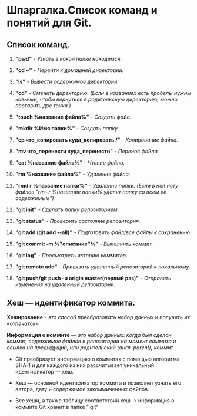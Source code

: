 # Шпаргалка.Cписок команд и понятий для Git.

## Список команд.

1. **"pwd"** - *Узнать в какой папке находимся.*

2. **"cd ~"** - *Перейти к домашней директории.*

3. **"ls"** - *Вывести содержимое директории.*

4. **"cd"** - *Сменить директорию. (Если в названиях есть пробелы нужны ковычки, чтобы вернуться в родительскую директорию, можно поставить две точки.)*

5. **"touch %название файла%"** - *Создать файл.*

6. **"mkdir %Имя папки%"** - *Создать папку.*

7. **"cp что_копировать куда_копировать /"** - *Копирование файла.*

8. **"mv что_перенести куда_перенести"** - *Перенос файла.*

9. **"cat %название файла%"** - *Чтение файла.*

10. **"rm %название файла%"** - *Удаление файла.*

11. **"rmdir %название папки%"** - *Удаление папки. (Если в ней нету файлов "rm -r %название папки% удалит папку со всем её содержимым")*

12. **"git init"** - *Сделать папку репозиторием.*

13. **"git status"** - *Проверить состояние репозитория.*

14. **"git add (git add --all)"** - *Подготовить файл/все файлы к сохранению.*

15. **"git commit -m %"описание"%"** - *Выполнить коммит.*

16. **"git log"** - *Просмотреть историю коммитов.*

17. **"git remote add"** - *Привязать удаленный репозиторий к локальному.*

18. **"git push/git push -u origin master(первый раз)"** - *Отправить изменения на удаленный репозиторий.*

## Хеш — идентификатор коммита.

**Хеширование** - *это способ преобразовать набор данных и получить их «отпечаток».*

**Информация о коммите** — *это набор данных: когда был сделан коммит, содержимое файлов в репозитории на момент коммита и ссылка на предыдущий, или родительский (англ. parent), коммит.*

* Git преобразует информацию о коммитах с помощью алгоритма SHA-1 и для каждого из них рассчитывает уникальный идентификатор — хеш.

* Хеш — основной идентификатор коммита и позволяет узнать его автора, дату и содержимое закоммиченных файлов.

* Все хеши, а также таблицу соответствий хеш → информация о коммите Git хранит в папке ".git"
